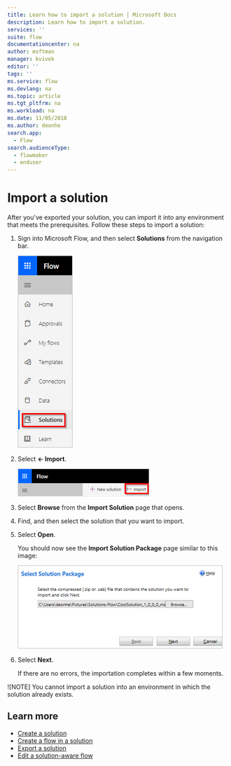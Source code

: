 ```yaml
---
title: Learn how to import a solution | Microsoft Docs
description: Learn how to import a solution.
services: ''
suite: flow
documentationcenter: na
author: msftman
manager: kvivek
editor: ''
tags: ''
ms.service: flow
ms.devlang: na
ms.topic: article
ms.tgt_pltfrm: na
ms.workload: na
ms.date: 11/05/2018
ms.author: deonhe
search.app: 
  - Flow
search.audienceType: 
  - flowmaker
  - enduser
---
```


# Import a solution

After you've exported your solution, you can import it into any environment that meets the prerequisites. Follow these steps to import a solution:

1. Sign into Microsoft Flow, and then select **Solutions** from the navigation bar.

    ![](./media/import-flow-solution/select-solutions-from-left-nav.png)

1. Select **<- Import**.

    ![](./media/import-flow-solution/select-import.png)

1. Select **Browse** from the **Import Solution** page that opens.
1. Find, and then select the solution that you want to import.
1. Select **Open**.

    You should now see the **Import Solution Package** page similar to this image:

    ![](./media/import-flow-solution/import-solution.png)

1. Select **Next**.

    If there are no errors, the importation completes within a few moments.

![NOTE] You cannot import a solution into an environment in which the solution already exists.

## Learn more

* [Create a solution](./overview-solution-flows.md)
* [Create a flow in a solution](./create-flow-solution.md)
* [Export a solution](./export-flow-solution.md)
* [Edit a solution-aware flow](./edit-solution-aware-flow.md)